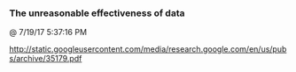 ﻿

### The unreasonable effectiveness of data
@ 7/19/17 5:37:16 PM

http://static.googleusercontent.com/media/research.google.com/en/us/pubs/archive/35179.pdf

